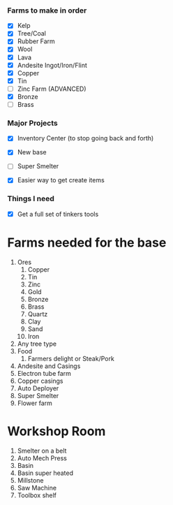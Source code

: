 ### Farms to make in order
- [x] Kelp
- [x] Tree/Coal
- [x] Rubber Farm
- [x] Wool
- [x] Lava 
- [x] Andesite Ingot/Iron/Flint 
- [x] Copper 
- [x] Tin
- [ ] Zinc Farm (ADVANCED)
- [x] Bronze
- [ ] Brass

### Major Projects
- [x] Inventory Center (to stop going back and forth)
- [x] New base
- [ ] Super Smelter
- [x] Easier way to get create items 


### Things I need
- [x] Get a full set of tinkers tools



# Farms needed for the base
1. Ores
	1. Copper
	2. Tin
	3. Zinc
	4. Gold
	5. Bronze
	6. Brass
	7. Quartz
	8. Clay
	9. Sand
	10. Iron
2. Any tree type
3. Food
	1. Farmers delight or Steak/Pork
4. Andesite and Casings
5. Electron tube farm
6. Copper casings
7. Auto Deployer
8. Super Smelter
9. Flower farm


# Workshop Room
1. Smelter on a belt
2. Auto Mech Press
3. Basin
4. Basin super heated
5. Millstone
6. Saw Machine
7. Toolbox shelf